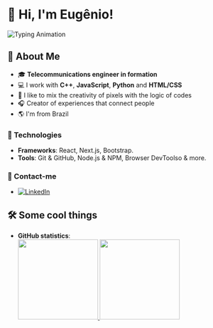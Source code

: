 # 👋 Hi, I'm Eugênio! 

![Typing Animation](https://readme-typing-svg.herokuapp.com?color=blue&size=25&lines=Technology+Developer;Technical+Founder)

## 🚀 About Me
- 🎓 **Telecommunications engineer in formation**
- 💻 I work with **C++**, **JavaScript**, **Python** and **HTML/CSS**  
- 🎨 I like to mix the creativity of pixels with the logic of codes
- 🎧 Creator of experiences that connect people 
- 🌎 I'm from Brazil

### 🦾 Technologies
- **Frameworks**: React, Next.js, Bootstrap.  
- **Tools**: Git & GitHub, Node.js & NPM, Browser DevToolso & more.

### 📨 Contact-me
- [![LinkedIn](https://img.shields.io/badge/LinkedIn-Eugênio%20Gabriel-blue?style=flat&logo=LinkedIn&logoColor=white)](https://www.linkedin.com/in/eugênio-gabriel-351a1a290/)


## 🛠️ Some cool things

- **GitHub statistics**:  
  <div>
  <a href="https://github.com/JadeProg">
    <img height="180em" src="https://github-readme-stats.vercel.app/api?username=Eugenio-Gabriel&show_icons=true&theme=radical&include_all_commits=true&count_private=true"/> 
    <img height="180em" src="https://github-readme-stats.vercel.app/api/top-langs/?username=Eugenio-Gabriel&layout=compact&langs_count=168&theme=radical"/>
<div>



<!--
**Eugenio-Gabriel/Eugenio-Gabriel** is a ✨ _special_ ✨ repository because its `README.md` (this file) appears on your GitHub profile.

Here are some ideas to get you started:

- 🔭 I’m currently working on ...
- 🌱 I’m currently learning ...
- 👯 I’m looking to collaborate on ...
- 🤔 I’m looking for help with ...
- 💬 Ask me about ...
- 📫 How to reach me: ...
- 😄 Pronouns: ...
- ⚡ Fun fact: ...
-->
